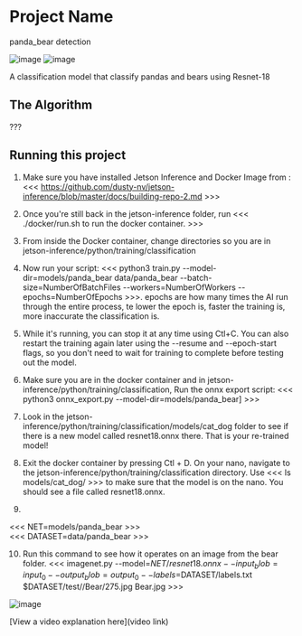 # Project Name

panda_bear detection

![image](https://github.com/Michael13527/panda_bear-detection/assets/173301284/740a53d8-bf1b-4784-aa3e-f79df6a0f890)
![image](https://github.com/Michael13527/panda_bear-detection/assets/173301284/390eda6c-be4f-4c1c-9f7e-ec86205ba871)

A classification model that classify pandas and bears using Resnet-18

## The Algorithm

???

## Running this project
1. Make sure you have installed Jetson Inference and Docker Image from :                                                                                                                           <<< https://github.com/dusty-nv/jetson-inference/blob/master/docs/building-repo-2.md >>>

2. Once you're still back in the jetson-inference folder, run          <<< ./docker/run.sh to run the docker container. >>>

3. From inside the Docker container, change directories so you are in jetson-inference/python/training/classification

4. Now run your script:        <<< python3 train.py --model-dir=models/panda_bear data/panda_bear --batch-size=NumberOfBatchFiles --workers=NumberOfWorkers --epochs=NumberOfEpochs >>>. 
        epochs are how many times the AI run through the entire process, te lower the epoch is, faster the training is, more inaccurate the classification is. 

5. While it's running, you can stop it at any time using Ctl+C. You can also restart the training again later using the --resume and --epoch-start flags, so you don't need to wait for training to complete before testing out the model.

6. Make sure you are in the docker container and in jetson-inference/python/training/classification, Run the onnx export script:          <<< python3 onnx_export.py --model-dir=models/panda_bear] >>>

7. Look in the jetson-inference/python/training/classification/models/cat_dog folder to see if there is a new model called resnet18.onnx there. That is your re-trained model!

8. Exit the docker container by pressing Ctl + D.
On your nano, navigate to the jetson-inference/python/training/classification directory.
Use <<< ls models/cat_dog/ >>> to make sure that the model is on the nano. You should see a file called resnet18.onnx.

9. 
<<< NET=models/panda_bear >>>                                                                                                                                                                  
<<< DATASET=data/panda_bear >>>

10. Run this command to see how it operates on an image from the bear folder.      <<< imagenet.py --model=$NET/resnet18.onnx --input_blob=input_0 --output_blob=output_0 --labels=$DATASET/labels.txt $DATASET/test//Bear/275.jpg Bear.jpg >>>

![image](https://github.com/Michael13527/panda_bear-detection/assets/173301284/33ebc332-c4af-4c8f-8f96-6ce01270e914)





[View a video explanation here](video link)
